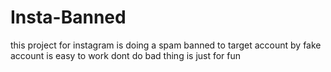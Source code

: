 # Insta-Banned
this project for instagram is doing a spam banned to target account by fake account is easy to work dont do bad thing is just for fun 
